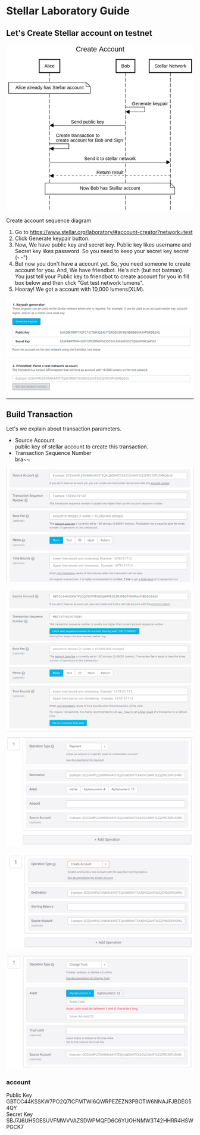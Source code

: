 # Stellar Laboratory Guide

## Let's Create Stellar account on testnet

![alt text](https://raw.githubusercontent.com/ballpor98/StellarxReact101/dev/pic/Create_Account_diagram.png)

Create account sequence diagram

1. Go to <https://www.stellar.org/laboratory/#account-creator?network=test>
2. Click Generate keypair button.
3. Now, We have public key and secret key. Public key likes username and Secret key likes password. So you need to keep your secret key secret (- -")
4. But now you don't have a account yet. So, you need someone to create account for you. And, We have friendbot. He's rich (but not batman). You just tell your Public key to friendbot to create account for you in fill box below and then click "Get test network lumens".
5. Hooray! We got a account with 10,000 lumens(XLM).

![alt text](https://raw.githubusercontent.com/ballpor98/StellarxReact101/dev/pic/keypairgen.png)

___

## Build Transaction

Let's we explain about transaction parameters.

- Source Account  
public key of stellar account to create this transaction.
- Transaction Sequence Number  
bra~~

![alt text](https://raw.githubusercontent.com/ballpor98/StellarxReact101/dev/pic/Tx1.png)

![alt text](https://raw.githubusercontent.com/ballpor98/StellarxReact101/dev/pic/Tx2.png)

![alt text](https://raw.githubusercontent.com/ballpor98/StellarxReact101/dev/pic/Payment.png)

![alt text](https://raw.githubusercontent.com/ballpor98/StellarxReact101/dev/pic/Create_account.png)

![alt text](https://raw.githubusercontent.com/ballpor98/StellarxReact101/dev/pic/ChangeTrust.png)

### account

Public Key GBTCC44KSSKW7PO2Q7ICFMTWI6QWRPEZEZN3PBOTW6NNAJFJBDEG54QY  
Secret Key SBJ7J6UH5GESUVFMWVVAZSDWPMQFD6C6YUOHNMW3T42HHRR4HSWPGCK7